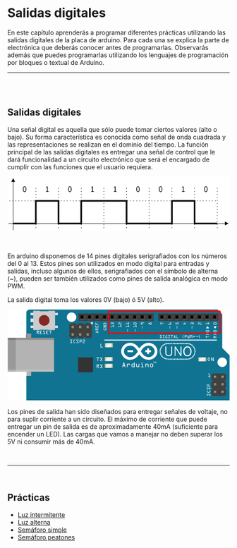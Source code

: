 # Salidas digitales

En este capítulo aprenderás a programar diferentes prácticas utilizando las salidas digitales de la placa de arduino. Para cada una se explica la parte de electrónica que deberás conocer antes de programarlas. Observarás además que puedes programarlas utilizando los lenguajes de programación por bloques o textual de Arduino.


---


<br><br>


## Salidas digitales

Una señal digital es aquella que sólo puede tomar ciertos valores (alto o bajo). Su forma característica es conocida como señal de onda cuadrada y las representaciones se realizan en el dominio del tiempo. La función principal de las salidas digitales es entregar una señal de control que le dará funcionalidad a un circuito electrónico que será el encargado de cumplir con las funciones que el usuario requiera.

![Señal digital](assets/senal-digital.png)

<br>

En arduino disponemos de 14 pines digitales serigrafiados con los números del 0 al 13. Estos pines son utilizados en modo digital para entradas y salidas, incluso algunos de ellos, serigrafiados con el símbolo de alterna (~), pueden ser también utilizados como pines de salida analógica en modo PWM.

La salida digital toma los valores 0V (bajo) ó 5V (alto).

![Salidas digitales en Arduino](assets/salidas-digitales.png)

Los pines de salida han sido diseñados para entregar señales de voltaje, no para suplir corriente a un circuito. El máximo de corriente que puede entregar un pin de salida es de aproximadamente 40mA (suficiente para encender un LED). Las cargas que vamos a manejar no deben superar los 5V ni consumir más de 40mA.



<br />
<hr>
<br />



## Prácticas

* [Luz intermitente](/Practicas/Luz-intermitente/README.md)
* [Luz alterna](/Practicas/Luz-alterna/README.md)
* [Semáforo simple](/Practicas/Semaforo-simple/README.md)
* [Semáforo peatones](/Practicas/Semaforo-peatones/README.md)